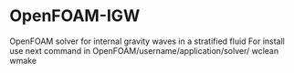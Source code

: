 OpenFOAM-IGW
============

OpenFOAM solver for internal gravity waves in a stratified fluid
For install use next command in OpenFOAM/username/application/solver/
wclean
wmake
